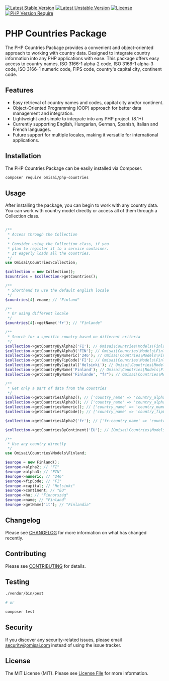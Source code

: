 [![Latest Stable Version](http://poser.pugx.org/omisai/php-countries/v)](https://packagist.org/packages/omisai/php-countries)
[![Latest Unstable Version](http://poser.pugx.org/omisai/php-countries/v/unstable)](https://packagist.org/packages/omisai/php-countries)
[![License](http://poser.pugx.org/omisai/php-countries/license)](https://packagist.org/packages/omisai/php-countries)
[![PHP Version Require](http://poser.pugx.org/omisai/php-countries/require/php)](https://packagist.org/packages/omisai/php-countries)

# PHP Countries Package

The PHP Countries Package provides a convenient and object-oriented approach to working with country data. Designed to integrate country information into any PHP applications with ease. This package offers easy access to country names, ISO 3166-1 alpha-2 code, ISO 3166-1 alpha-3 code, ISO 3166-1 numeric code, FIPS code, country's capital city, continent code.

## Features

- Easy retrieval of country names and codes, capital city and/or continent.
- Object-Oriented Programming (OOP) approach for better data management and integration.
- Lightweight and simple to integrate into any PHP project. (8.1+)
- Currently supporting English, Hungarian, German, Spanish, Italian and French languages.
- Future support for multiple locales, making it versatile for international applications.

## Installation

The PHP Countries Package can be easily installed via Composer.

```bash
composer require omisai/php-countries
```

## Usage

After installing the package, you can begin to work with any country data. You can work with country model directly or access all of them through a Collection class.

```php

/**
 * Access through the Collection
 *
 * Consider using the Collection class, if you
 * plan to register it to a service container.
 * It eagerly loads all the countries.
 */
use Omisai\Countries\Collection;

$collection = new Collection();
$countries = $collection->getCountries();

/**
 * Shorthand to use the default english locale
 */
$countries[4]->name; // "Finland"

/**
 * Or using different locale
 */
$countries[4]->getName('fr'); // "Finlande"

/**
 * Search for a specific country based on different criteria
 */
$collection->getCountryByAlpha2('FI'); // Omisai\Countries\Models\Finland
$collection->getCountryByAlpha3('FIN'); // Omisai\Countries\Models\Finland
$collection->getCountryByNumeric('246'); // Omisai\Countries\Models\Finland
$collection->getCountryByFipCode('FI'); // Omisai\Countries\Models\Finland
$collection->getCountryByCapital('Helsinki'); // Omisai\Countries\Models\Finland
$collection->getCountryByName('Finland'); // Omisai\Countries\Models\Finland
$collection->getCountryByName('Finlande', "fr"); // Omisai\Countries\Models\Finland

/**
 * Get only a part of data from the countries
 */
$collection->getCountriesAlpha2(); // ['country_name' => 'country_alpha2']
$collection->getCountriesAlpha3(); // ['country_name' => 'country_alpha3']
$collection->getCountriesNumeric(); // ['country_name' => 'country_numeric']
$collection->getCountriesFipCode(); // ['country_name' => 'country_fipCode']

$collection->getCountriesAlpha2('fr'); // ['fr:country_name' => 'country_alpha2'] -> ['Finlande' => 'FI']

$collection->getCountriesByContinent('EU'); // [Omisai\Countries\Models\Finland, Omisai\Countries\Models\Hungary, ...]

/**
 * Use any country directly
 */
use Omisai\Countries\Models\Finland;

$europe = new Finland();
$europe->alpha2; // "FI"
$europe->alpha3; // "FIN"
$europe->numeric; // "246"
$europe->fipCode; // "FI"
$europe->capital; // "Helsinki"
$europe->continent; // "EU"
$europe->hu; // "Finnország"
$europe->name; // "Finland"
$europe->getName('it'); // "Finlandia"

```

## Changelog

Please see [CHANGELOG](CHANGELOG.md) for more information on what has changed recently.

## Contributing

Please see [CONTRIBUTING](CONTRIBUTING.md) for details.

## Testing

```bash
./vendor/bin/pest

# or

composer test
```


## Security

If you discover any security-related issues, please email [security@omisai.com](mailto:security@omisai.com) instead of using the issue tracker.


## License

The MIT License (MIT). Please see [License File](LICENSE.md) for more information.